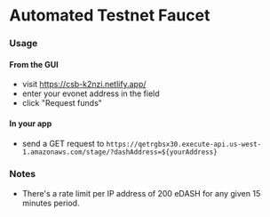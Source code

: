 # Automated Testnet Faucet

### Usage

#### From the GUI

* visit <https://csb-k2nzi.netlify.app/>
* enter your evonet address in the field
* click "Request funds"

#### In your app

* send a GET request to `https://qetrgbsx30.execute-api.us-west-1.amazonaws.com/stage/?dashAddress=${yourAddress}`

### Notes

* There's a rate limit per IP address of 200 eDASH for any given 15 minutes period.
